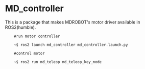 # MD_controller
This is a package that makes MDROBOT's motor driver available in ROS2(humble).

        #run motor controller
        
        ~$ ros2 launch md_controller md_controller.launch.py

        #control motor

        ~$ ros2 run md_teleop md_teleop_key_node
